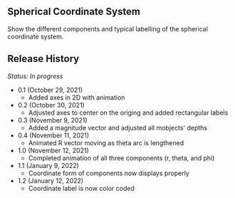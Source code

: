 ## Spherical Coordinate System
Show the different components and typical labelling of the spherical coordinate system.

## Release History
*Status: In progress*
* 0.1 (October 29, 2021)
    * Added axes in 2D with animation
* 0.2 (October 30, 2021)
	* Adjusted axes to center on the origing and added rectangular labels
* 0.3 (November 9, 2021)
	* Added a magnitude vector and adjusted all mobjects' depths
* 0.4 (November 11, 2021)
	* Animated R vector moving as theta arc is lengthened
* 1.0 (November 12, 2021)
	* Completed animation of all three components (r, theta, and phi)
* 1.1 (January 9, 2022)
	* Coordinate form of components now displays properly
* 1.2 (January 12, 2022)
	* Coordinate label is now color coded